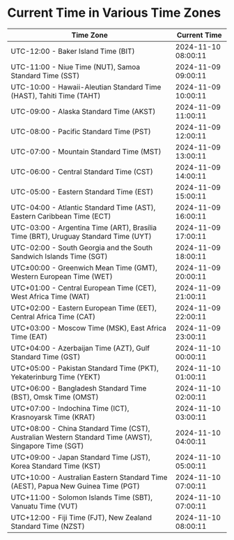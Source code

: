# Current Time in Various Time Zones

| Time Zone | Current Time |
|-----------|--------------|
| UTC-12:00 - Baker Island Time (BIT) | 2024-11-10 08:00:11 |
| UTC-11:00 - Niue Time (NUT), Samoa Standard Time (SST) | 2024-11-09 09:00:11 |
| UTC-10:00 - Hawaii-Aleutian Standard Time (HAST), Tahiti Time (TAHT) | 2024-11-09 10:00:11 |
| UTC-09:00 - Alaska Standard Time (AKST) | 2024-11-09 11:00:11 |
| UTC-08:00 - Pacific Standard Time (PST) | 2024-11-09 12:00:11 |
| UTC-07:00 - Mountain Standard Time (MST) | 2024-11-09 13:00:11 |
| UTC-06:00 - Central Standard Time (CST) | 2024-11-09 14:00:11 |
| UTC-05:00 - Eastern Standard Time (EST) | 2024-11-09 15:00:11 |
| UTC-04:00 - Atlantic Standard Time (AST), Eastern Caribbean Time (ECT) | 2024-11-09 16:00:11 |
| UTC-03:00 - Argentina Time (ART), Brasília Time (BRT), Uruguay Standard Time (UYT) | 2024-11-09 17:00:11 |
| UTC-02:00 - South Georgia and the South Sandwich Islands Time (SGT) | 2024-11-09 18:00:11 |
| UTC±00:00 - Greenwich Mean Time (GMT), Western European Time (WET) | 2024-11-09 20:00:11 |
| UTC+01:00 - Central European Time (CET), West Africa Time (WAT) | 2024-11-09 21:00:11 |
| UTC+02:00 - Eastern European Time (EET), Central Africa Time (CAT) | 2024-11-09 22:00:11 |
| UTC+03:00 - Moscow Time (MSK), East Africa Time (EAT) | 2024-11-09 23:00:11 |
| UTC+04:00 - Azerbaijan Time (AZT), Gulf Standard Time (GST) | 2024-11-10 00:00:11 |
| UTC+05:00 - Pakistan Standard Time (PKT), Yekaterinburg Time (YEKT) | 2024-11-10 01:00:11 |
| UTC+06:00 - Bangladesh Standard Time (BST), Omsk Time (OMST) | 2024-11-10 02:00:11 |
| UTC+07:00 - Indochina Time (ICT), Krasnoyarsk Time (KRAT) | 2024-11-10 03:00:11 |
| UTC+08:00 - China Standard Time (CST), Australian Western Standard Time (AWST), Singapore Time (SGT) | 2024-11-10 04:00:11 |
| UTC+09:00 - Japan Standard Time (JST), Korea Standard Time (KST) | 2024-11-10 05:00:11 |
| UTC+10:00 - Australian Eastern Standard Time (AEST), Papua New Guinea Time (PGT) | 2024-11-10 07:00:11 |
| UTC+11:00 - Solomon Islands Time (SBT), Vanuatu Time (VUT) | 2024-11-10 07:00:11 |
| UTC+12:00 - Fiji Time (FJT), New Zealand Standard Time (NZST) | 2024-11-10 08:00:11 |
